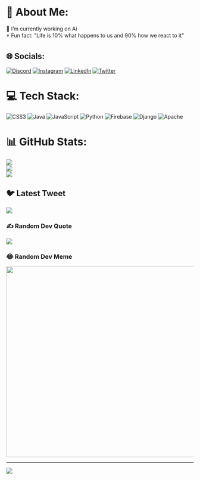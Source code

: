 # 💫 About Me:
🔭 I’m currently working on Ai <br>⚡ Fun fact: "Life is 10% what happens to us and 90% how we react to it"


## 🌐 Socials:
[![Discord](https://img.shields.io/badge/Discord-%237289DA.svg?logo=discord&logoColor=white)](https://discord.gg/BP3JbhPPMM) [![Instagram](https://img.shields.io/badge/Instagram-%23E4405F.svg?logo=Instagram&logoColor=white)](https://instagram.com/imsooho9) [![LinkedIn](https://img.shields.io/badge/LinkedIn-%230077B5.svg?logo=linkedin&logoColor=white)](https://linkedin.com/in/garvitofficial) [![Twitter](https://img.shields.io/badge/Twitter-%231DA1F2.svg?logo=Twitter&logoColor=white)](https://twitter.com/GarvitOfficial) 

# 💻 Tech Stack:
![CSS3](https://img.shields.io/badge/css3-%231572B6.svg?style=for-the-badge&logo=css3&logoColor=white) ![Java](https://img.shields.io/badge/java-%23ED8B00.svg?style=for-the-badge&logo=java&logoColor=white) ![JavaScript](https://img.shields.io/badge/javascript-%23323330.svg?style=for-the-badge&logo=javascript&logoColor=%23F7DF1E) ![Python](https://img.shields.io/badge/python-3670A0?style=for-the-badge&logo=python&logoColor=ffdd54) ![Firebase](https://img.shields.io/badge/firebase-%23039BE5.svg?style=for-the-badge&logo=firebase) ![Django](https://img.shields.io/badge/django-%23092E20.svg?style=for-the-badge&logo=django&logoColor=white) ![Apache](https://img.shields.io/badge/apache-%23D42029.svg?style=for-the-badge&logo=apache&logoColor=white)
# 📊 GitHub Stats:
![](https://github-readme-stats.vercel.app/api?username=garvitofficial&theme=radical&hide_border=false&include_all_commits=false&count_private=false)<br/>
![](https://github-readme-streak-stats.herokuapp.com/?user=garvitofficial&theme=radical&hide_border=false)<br/>
![](https://github-readme-stats.vercel.app/api/top-langs/?username=garvitofficial&theme=radical&hide_border=false&include_all_commits=false&count_private=false&layout=compact)

## 🐦 Latest Tweet
[![](https://gtce.itsvg.in/api?username=GarvitOfficial)](https://github.com/VishwaGauravIn/github-twitter-card-embed)

### ✍️ Random Dev Quote
![](https://quotes-github-readme.vercel.app/api?type=vetical&theme=radical)

### 😂 Random Dev Meme
<img src="https://tinyurl.com/5n858u6m" width="512px"/>

---
[![](https://visitcount.itsvg.in/api?id=garvitofficial&icon=2&color=6)](https://visitcount.itsvg.in)


